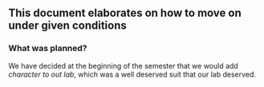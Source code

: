 
## This document elaborates on how to move on under given conditions

### What was planned?
We have decided at the beginning of the semester that we would add _character to out lab_, which was a well deserved suit that our lab deserved.
<!--stackedit_data:
eyJoaXN0b3J5IjpbNDExNjU0Nzk0LDg5OTc0NV19
-->